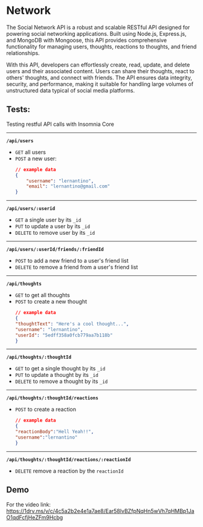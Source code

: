# Network

The Social Network API is a robust and scalable RESTful API designed for powering social networking applications. Built using Node.js, Express.js, and MongoDB with Mongoose, this API provides comprehensive functionality for managing users, thoughts, reactions to thoughts, and friend relationships.

With this API, developers can effortlessly create, read, update, and delete users and their associated content. Users can share their thoughts, react to others' thoughts, and connect with friends. The API ensures data integrity, security, and performance, making it suitable for handling large volumes of unstructured data typical of social media platforms.

## Tests:  

Testing restful API calls with Insomnia Core  

---
**`/api/users`**
* `GET` all users
* `POST` a new user:
    ```json
    // example data
    {
        "username": "lernantino",
        "email": "lernantino@gmail.com"
    }
    ```
---
**`/api/users/:userid`**
* `GET` a single user by its `_id` 
* `PUT` to update a user by its `_id`
* `DELETE` to remove user by its `_id`
---
**`/api/users/:userId/friends/:friendId`**
* `POST` to add a new friend to a user's friend list
* `DELETE` to remove a friend from a user's friend list
---
**`/api/thoughts`** 
* `GET` to get all thoughts
* `POST` to create a new thought
    ```json
    // example data
    {
    "thoughtText": "Here's a cool thought...",
    "username": "lernantino",
    "userId": "5edff358a0fcb779aa7b118b"
    }
    ```
---
**`/api/thoughts/:thoughtId`**
* `GET` to get a single thought by its `_id`
* `PUT` to update a thought by its `_id`
* `DELETE` to remove a thought by its `_id`
---

**`/api/thoughts/:thoughtId/reactions`**

* `POST` to create a reaction 
    ```json
    // example data
    {
    "reactionBody":"Hell Yeah!!",
    "username":"lernantino"
    }
    ```
---
**`/api/thoughts/:thoughtId/reactions/:reactionId`**
* `DELETE` remove a reaction by the `reactionId`

## Demo 

For the video link: https://1drv.ms/v/c/4c5a2b2e4e1a7ae8/Ear58lvBZfpNqHn5wVh7qHMBp1JaO1qdFcfjHeZFm9Hcbg